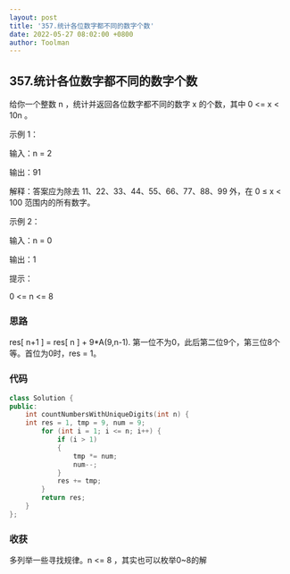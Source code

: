 ```yaml
---
layout: post
title: '357.统计各位数字都不同的数字个数'
date: 2022-05-27 08:02:00 +0800
author: Toolman
---
```

## 357.统计各位数字都不同的数字个数

给你一个整数 n ，统计并返回各位数字都不同的数字 x 的个数，其中 0 <= x < 10n 。

示例 1：

输入：n = 2

输出：91

解释：答案应为除去 11、22、33、44、55、66、77、88、99 外，在 0 ≤ x < 100 范围内的所有数字。 

示例 2：

输入：n = 0

输出：1

提示：

0 <= n <= 8



### 思路

res[ n+1 ] = res[ n ] + 9*A(9,n-1). 第一位不为0，此后第二位9个，第三位8个等。首位为0时，res = 1。

### 代码

```c++
class Solution {
public:
    int countNumbersWithUniqueDigits(int n) {
    int res = 1, tmp = 9, num = 9;
        for (int i = 1; i <= n; i++) {
            if (i > 1) 
            {
                tmp *= num;
                num--;
            }
            res += tmp;
        }
        return res;
    }
};
```



### 收获

多列举一些寻找规律。n <= 8 ，其实也可以枚举0~8的解
